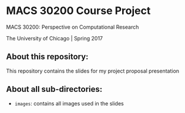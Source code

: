 # MACS 30200 Course Project

MACS 30200: Perspective on Computational Research 

The University of Chicago | Spring 2017

## About this repository:
This repository contains the slides for my project proposal presentation

## About all sub-directories:
* <code>images</code>: contains all images used in the slides


